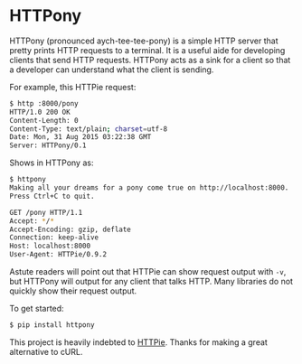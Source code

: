 # HTTPony

HTTPony (pronounced aych-tee-tee-pony) is a simple HTTP server
that pretty prints HTTP requests to a terminal.
It is a useful aide for developing clients that send HTTP requests.
HTTPony acts as a sink for a client
so that a developer can understand what the client is sending.

For example, this HTTPie request:

```bash
$ http :8000/pony
HTTP/1.0 200 OK
Content-Length: 0
Content-Type: text/plain; charset=utf-8
Date: Mon, 31 Aug 2015 03:22:38 GMT
Server: HTTPony/0.1
```

Shows in HTTPony as:

```bash
$ httpony
Making all your dreams for a pony come true on http://localhost:8000.
Press Ctrl+C to quit.

GET /pony HTTP/1.1
Accept: */*
Accept-Encoding: gzip, deflate
Connection: keep-alive
Host: localhost:8000
User-Agent: HTTPie/0.9.2
```

Astute readers will point out that HTTPie can show request output with `-v`,
but HTTPony will output for any client that talks HTTP.
Many libraries do not quickly show their request output.

To get started:

```bash
$ pip install httpony
```

This project is heavily indebted to [HTTPie][pie].
Thanks for making a great alternative to cURL.

[pie]: http://httpie.org/
